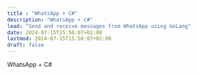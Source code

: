 ```yaml
---
title : "WhatsApp + C#"
description: "WhatsApp + C#"
lead: "Send and receive messages from WhatsApp using GoLang"
date: 2024-07-15T15:50:07+02:00
lastmod: 2024-07-15T15:50:07+02:00
draft: false
---
```

WhatsApp + C#

